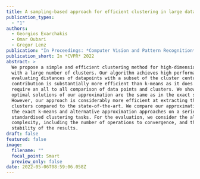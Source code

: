 ```yaml
---
title: A sampling-based approach for efficient clustering in large datasets
publication_types:
  - "1"
authors:
  - Georgios Exarchakis
  - Omar Oubari
  - Gregor Lenz
publication: "In Proceedings: *Computer Vision and Pattern Recognition* 2022."
publication_short: In *CVPR* 2022
abstract: >
  We propose a simple and efficient clustering method for high-dimensional data
  with a large number of clusters. Our algorithm achieves high performance by
  evaluating distances of datapoints with a subset of the cluster centres. Our
  contribution is substantially more efficient than k-means as it does not
  require an all to all comparison of data points and clusters. We show that the
  optimal solutions of our approximation are the same as in the exact solution.
  However, our approach is considerably more efficient at extracting these
  clusters compared to the state-of-the-art. We compare our approximation with
  the exact k-means and alternative approximation approaches on a series of
  standardised clustering tasks. For the evaluation, we consider the algorithmic
  complexity, including the number of operations to convergence, and the
  stability of the results.
draft: false
featured: false
image:
  filename: ""
  focal_point: Smart
  preview_only: false
date: 2022-05-06T08:59:06.058Z
---
```

